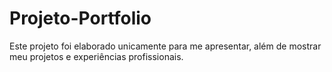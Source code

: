 # Projeto-Portfolio
Este projeto foi elaborado unicamente para me apresentar, além de mostrar meu projetos e experiências profissionais.
